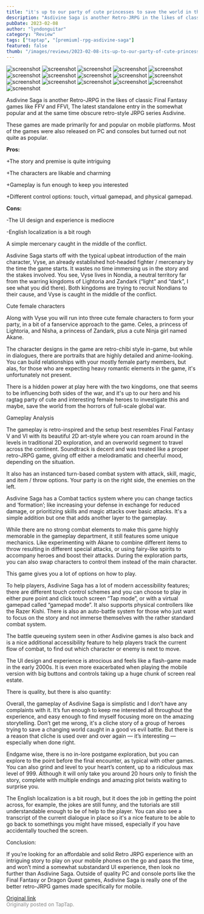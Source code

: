 ```yaml
---
title: "it's up to our party of cute princesses to save the world in this JRPG | Asdivine Saga - Full Review"
description: "Asdivine Saga is another Retro-JRPG in the likes of classic Final Fantasy games like FFV and FFVI, The latest standalone entry in the somewhat popular and at the same time obscure retro-style JRPG series Asdivine."
pubDate: 2023-02-08
author: "lyndonguitar"
category: "Review"
tags: ["taptap", "[premium]-rpg-asdivine-saga"]
featured: false
thumb: "/images/reviews/2023-02-08-its-up-to-our-party-of-cute-princesses-to-save-the-world-in-this-jrpg--asdivine-saga---fu-0.avif"
---
```


<div class="gallery">
  <img src="/images/reviews/2023-02-08-its-up-to-our-party-of-cute-princesses-to-save-the-world-in-this-jrpg--asdivine-saga---fu-0.avif" alt="screenshot" />
  <img src="/images/reviews/2023-02-08-its-up-to-our-party-of-cute-princesses-to-save-the-world-in-this-jrpg--asdivine-saga---fu-1.avif" alt="screenshot" />
  <img src="/images/reviews/2023-02-08-its-up-to-our-party-of-cute-princesses-to-save-the-world-in-this-jrpg--asdivine-saga---fu-2.avif" alt="screenshot" />
  <img src="/images/reviews/2023-02-08-its-up-to-our-party-of-cute-princesses-to-save-the-world-in-this-jrpg--asdivine-saga---fu-3.avif" alt="screenshot" />
  <img src="/images/reviews/2023-02-08-its-up-to-our-party-of-cute-princesses-to-save-the-world-in-this-jrpg--asdivine-saga---fu-4.avif" alt="screenshot" />
  <img src="/images/reviews/2023-02-08-its-up-to-our-party-of-cute-princesses-to-save-the-world-in-this-jrpg--asdivine-saga---fu-5.avif" alt="screenshot" />
  <img src="/images/reviews/2023-02-08-its-up-to-our-party-of-cute-princesses-to-save-the-world-in-this-jrpg--asdivine-saga---fu-6.avif" alt="screenshot" />
  <img src="/images/reviews/2023-02-08-its-up-to-our-party-of-cute-princesses-to-save-the-world-in-this-jrpg--asdivine-saga---fu-7.avif" alt="screenshot" />
  <img src="/images/reviews/2023-02-08-its-up-to-our-party-of-cute-princesses-to-save-the-world-in-this-jrpg--asdivine-saga---fu-8.avif" alt="screenshot" />
  <img src="/images/reviews/2023-02-08-its-up-to-our-party-of-cute-princesses-to-save-the-world-in-this-jrpg--asdivine-saga---fu-9.avif" alt="screenshot" />
  <img src="/images/reviews/2023-02-08-its-up-to-our-party-of-cute-princesses-to-save-the-world-in-this-jrpg--asdivine-saga---fu-10.avif" alt="screenshot" />
  <img src="/images/reviews/2023-02-08-its-up-to-our-party-of-cute-princesses-to-save-the-world-in-this-jrpg--asdivine-saga---fu-11.avif" alt="screenshot" />
  <img src="/images/reviews/2023-02-08-its-up-to-our-party-of-cute-princesses-to-save-the-world-in-this-jrpg--asdivine-saga---fu-12.avif" alt="screenshot" />
  <img src="/images/reviews/2023-02-08-its-up-to-our-party-of-cute-princesses-to-save-the-world-in-this-jrpg--asdivine-saga---fu-13.avif" alt="screenshot" />
  <img src="/images/reviews/2023-02-08-its-up-to-our-party-of-cute-princesses-to-save-the-world-in-this-jrpg--asdivine-saga---fu-14.avif" alt="screenshot" />
  <img src="/images/reviews/2023-02-08-its-up-to-our-party-of-cute-princesses-to-save-the-world-in-this-jrpg--asdivine-saga---fu-15.avif" alt="screenshot" />
</div>

Asdivine Saga is another Retro-JRPG in the likes of classic Final Fantasy games like FFV and FFVI, The latest standalone entry in the somewhat popular and at the same time obscure retro-style JRPG series Asdivine.

These games are made primarily for and popular on mobile platforms. Most of the games were also released on PC and consoles but turned out not quite as popular.


**Pros:**


+The story and premise is quite intriguing

+The characters are likable and charming

+Gameplay is fun enough to keep you interested

+Different control options: touch, virtual gamepad, and physical gamepad.


**Cons:**


-The UI design and experience is mediocre

-English localization is a bit rough

A simple mercenary caught in the middle of the conflict.

Asdivine Saga starts off with the typical upbeat introduction of the main character, Vyse, an already established hot-headed fighter / mercenary by the time the game starts. It wastes no time immersing us in the story and the stakes involved. You see, Vyse lives in Nondia, a neutral territory far from the warring kingdoms of Lightoria and Zandark (“light” and “dark”, I see what you did there). Both kingdoms are trying to recruit Nondians to their cause, and Vyse is caught in the middle of the conflict.

Cute female characters

Along with Vyse you will run into three cute female characters to form your party, in a bit of a fanservice approach to the game. Celes, a princess of Lightoria, and Nisha, a princess of Zandark, plus a cute Ninja girl named Akane.

The character designs in the game are retro-chibi style in-game, but while in dialogues, there are portraits that are highly detailed and anime-looking. You can build relationships with your mostly female party members, but alas, for those who are expecting heavy romantic elements in the game, it's unfortunately not present.

There is a hidden power at play here with the two kingdoms, one that seems to be influencing both sides of the war, and it's up to our hero and his ragtag party of cute and interesting female heroes to investigate this and maybe, save the world from the horrors of full-scale global war.

Gameplay Analysis

The gameplay is retro-inspired and the setup best resembles Final Fantasy V and VI with its beautiful 2D art-style where you can roam around in the levels in traditional 2D exploration, and an overworld segment to travel across the continent. Soundtrack is decent and was treated like a proper retro-JRPG game, giving off either a melodramatic and cheerful mood, depending on the situation.

It also has an instanced turn-based combat system with attack, skill, magic, and item / throw options. Your party is on the right side, the enemies on the left.

Asdivine Saga has a Combat tactics system where you can change tactics and ‘formation’; like increasing your defense in exchange for reduced damage, or prioritizing skills and magic attacks over basic attacks. It's a simple addition but one that adds another layer to the gameplay.

While there are no strong combat elements to make this game highly memorable in the gameplay department, it still features some unique mechanics. Like experimenting with Akane to combine different items to throw resulting in different special attacks, or using fairy-like spirits to accompany heroes and boost their attacks. During the exploration parts, you can also swap characters to control them instead of the main character.

This game gives you a lot of options on how to play.

To help players, Asdivine Saga has a lot of modern accessibility features; there are different touch control schemes and you can choose to play in either pure point and click touch screen “Tap mode”, or with a virtual gamepad called “gamepad mode”. It also supports physical controllers like the Razer Kishi. There is also an auto-battle system for those who just want to focus on the story and not immerse themselves with the rather standard combat system.

The battle queueing system seen in other Asdivine games is also back and is a nice additional accessibility feature to help players track the current flow of combat, to find out which character or enemy is next to move.

The UI design and experience is atrocious and feels like a flash-game made in the early 2000s. It is even more exacerbated when playing the mobile version with big buttons and controls taking up a huge chunk of screen real estate.

There is quality, but there is also quantity:

Overall, the gameplay of Asdivine Saga is simplistic and I don’t have any complaints with it. It’s fun enough to keep me interested all throughout the experience, and easy enough to find myself focusing more on the amazing storytelling. Don’t get me wrong, it's a cliche story of a group of heroes trying to save a changing world caught in a good vs evil battle. But there is a reason that cliche is used over and over again — it’s interesting — especially when done right.

Endgame wise, there is no in-lore postgame exploration, but you can explore to the point before the final encounter, as typical with other games. You can also grind and level to your heart’s content, up to a ridiculous max level of 999. Although it will only take you around 20 hours only to finish the story, complete with multiple endings and amazing plot twists waiting to surprise you.

The English localization is a bit rough, but it does the job in getting the point across, for example, the jokes are still funny, and the tutorials are still understandable enough to be of help to the player. You can also see a transcript of the current dialogue in place so it's a nice feature to be able to go back to somethings you might have missed, especially if you have accidentally touched the screen.

Conclusion:

If you’re looking for an affordable and solid Retro JRPG experience with an intriguing story to play on your mobile phones on the go and pass the time, and won’t mind a somewhat substandard UI experience, then look no further than Asdivine Saga. Outside of quality PC and console ports like the Final Fantasy or Dragon Quest games, Asdivine Saga is really one of the better retro-JRPG games made specifically for mobile.

[Original link](https://www.taptap.io/post/4473665)<br><span style="font-size: 0.95em; color: #888;">Originally posted on TapTap.</span>

